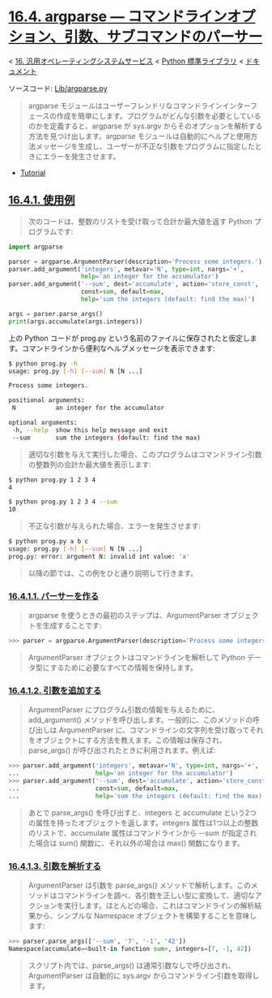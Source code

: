 # [16.4. argparse — コマンドラインオプション、引数、サブコマンドのパーサー](https://docs.python.jp/3/library/argparse.html)

< [16. 汎用オペレーティングシステムサービス](https://docs.python.jp/3/library/allos.html) < [Python 標準ライブラリ](https://docs.python.jp/3/library/index.html#the-python-standard-library) < [ドキュメント](https://docs.python.jp/3/index.html)

ソースコード: [Lib/argparse.py](https://github.com/python/cpython/tree/3.6/Lib/argparse.py)

> argparse モジュールはユーザーフレンドリなコマンドラインインターフェースの作成を簡単にします。プログラムがどんな引数を必要としているのかを定義すると、argparse が sys.argv からそのオプションを解析する方法を見つけ出します。argparse モジュールは自動的にヘルプと使用方法メッセージを生成し、ユーザーが不正な引数をプログラムに指定したときにエラーを発生させます。

* [Tutorial](https://docs.python.jp/3/howto/argparse.html#id1)

## [16.4.1. 使用例](https://docs.python.jp/3/library/argparse.html#example)

> 次のコードは、整数のリストを受け取って合計か最大値を返す Python プログラムです:

```python
import argparse

parser = argparse.ArgumentParser(description='Process some integers.')
parser.add_argument('integers', metavar='N', type=int, nargs='+',
                    help='an integer for the accumulator')
parser.add_argument('--sum', dest='accumulate', action='store_const',
                    const=sum, default=max,
                    help='sum the integers (default: find the max)')

args = parser.parse_args()
print(args.accumulate(args.integers))
```

上の Python コードが prog.py という名前のファイルに保存されたと仮定します。コマンドラインから便利なヘルプメッセージを表示できます:


```sh
$ python prog.py -h
usage: prog.py [-h] [--sum] N [N ...]

Process some integers.

positional arguments:
 N           an integer for the accumulator

optional arguments:
 -h, --help  show this help message and exit
 --sum       sum the integers (default: find the max)
```

> 適切な引数を与えて実行した場合、このプログラムはコマンドライン引数の整数列の合計か最大値を表示します:

```sh
$ python prog.py 1 2 3 4
4

$ python prog.py 1 2 3 4 --sum
10
```

> 不正な引数が与えられた場合、エラーを発生させます:

```sh
$ python prog.py a b c
usage: prog.py [-h] [--sum] N [N ...]
prog.py: error: argument N: invalid int value: 'a'
```

> 以降の節では、この例をひと通り説明して行きます。


### [16.4.1.1. パーサーを作る](https://docs.python.jp/3/library/argparse.html#creating-a-parser)

> argparse を使うときの最初のステップは、ArgumentParser オブジェクトを生成することです:

```python
>>> parser = argparse.ArgumentParser(description='Process some integers.')
```

> ArgumentParser オブジェクトはコマンドラインを解析して Python データ型にするために必要なすべての情報を保持します。

### [16.4.1.2. 引数を追加する](https://docs.python.jp/3/library/argparse.html#adding-arguments)

> ArgumentParser にプログラム引数の情報を与えるために、add_argument() メソッドを呼び出します。一般的に、このメソッドの呼び出しは ArgumentParser に、コマンドラインの文字列を受け取ってそれをオブジェクトにする方法を教えます。この情報は保存され、parse_args() が呼び出されたときに利用されます。例えば:

```python
>>> parser.add_argument('integers', metavar='N', type=int, nargs='+',
...                     help='an integer for the accumulator')
>>> parser.add_argument('--sum', dest='accumulate', action='store_const',
...                     const=sum, default=max,
...                     help='sum the integers (default: find the max)')
```

> あとで parse_args() を呼び出すと、integers と accumulate という2つの属性を持ったオブジェクトを返します。integers 属性は1つ以上の整数のリストで、accumulate 属性はコマンドラインから --sum が指定された場合は sum() 関数に、それ以外の場合は max() 関数になります。

### [16.4.1.3. 引数を解析する](https://docs.python.jp/3/library/argparse.html#parsing-arguments)

> ArgumentParser は引数を parse_args() メソッドで解析します。このメソッドはコマンドラインを調べ、各引数を正しい型に変換して、適切なアクションを実行します。ほとんどの場合、これはコマンドラインの解析結果から、シンプルな Namespace オブジェクトを構築することを意味します:

```python
>>> parser.parse_args(['--sum', '7', '-1', '42'])
Namespace(accumulate=<built-in function sum>, integers=[7, -1, 42])
```

> スクリプト内では、parse_args() は通常引数なしで呼び出され、ArgumentParser は自動的に sys.argv からコマンドライン引数を取得します。

